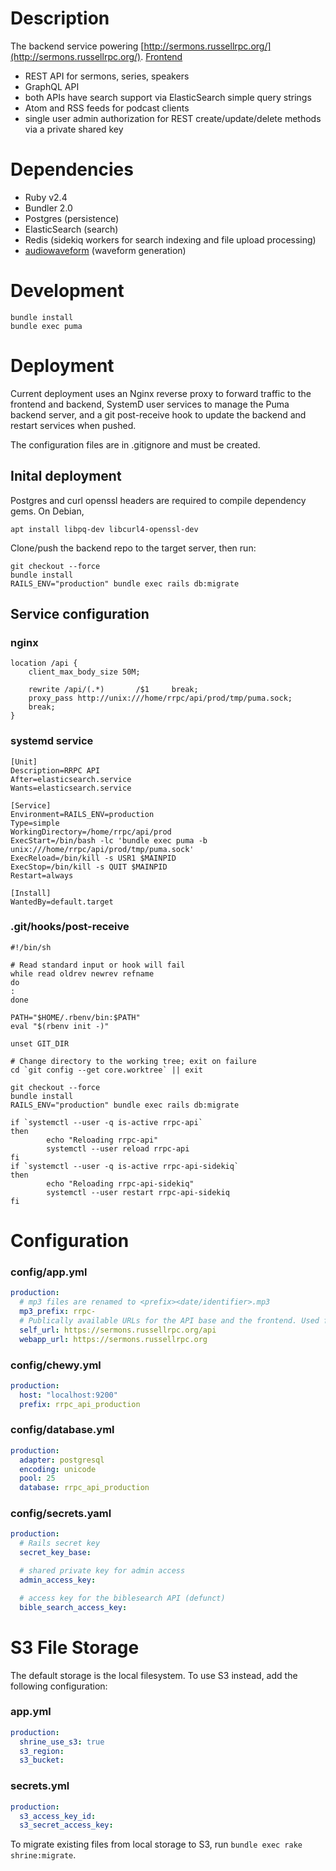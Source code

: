 # Description

The backend service powering [http://sermons.russellrpc.org/](http://sermons.russellrpc.org/). [Frontend](https://github.com/bherw/rrpc-sermons-frontend)

- REST API for sermons, series, speakers
- GraphQL API
- both APIs have search support via ElasticSearch simple query strings
- Atom and RSS feeds for podcast clients
- single user admin authorization for REST create/update/delete methods via a private shared key

# Dependencies

- Ruby v2.4
- Bundler 2.0
- Postgres (persistence)
- ElasticSearch (search)
- Redis (sidekiq workers for search indexing and file upload processing)
- [audiowaveform](https://github.com/bbc/audiowaveform) (waveform generation)

# Development

```shell
bundle install
bundle exec puma
```

# Deployment

Current deployment uses an Nginx reverse proxy to forward traffic to the frontend and backend, SystemD user services to manage the Puma backend server, and a git post-receive hook to update the backend and restart services when pushed.

The configuration files are in .gitignore and must be created.

## Inital deployment

Postgres and curl openssl headers are required to compile dependency gems. On Debian,

```shell
apt install libpq-dev libcurl4-openssl-dev
```

Clone/push the backend repo to the target server, then run:

```shell
git checkout --force
bundle install
RAILS_ENV="production" bundle exec rails db:migrate
```

## Service configuration

### nginx

```
location /api {
    client_max_body_size 50M;

    rewrite /api/(.*)       /$1     break;
    proxy_pass http://unix:///home/rrpc/api/prod/tmp/puma.sock;
    break;
}
```

### systemd service

```
[Unit]
Description=RRPC API
After=elasticsearch.service
Wants=elasticsearch.service

[Service]
Environment=RAILS_ENV=production
Type=simple
WorkingDirectory=/home/rrpc/api/prod
ExecStart=/bin/bash -lc 'bundle exec puma -b unix:///home/rrpc/api/prod/tmp/puma.sock'
ExecReload=/bin/kill -s USR1 $MAINPID
ExecStop=/bin/kill -s QUIT $MAINPID
Restart=always

[Install]
WantedBy=default.target
```

### .git/hooks/post-receive

```shell
#!/bin/sh

# Read standard input or hook will fail
while read oldrev newrev refname
do
:
done

PATH="$HOME/.rbenv/bin:$PATH"
eval "$(rbenv init -)"

unset GIT_DIR

# Change directory to the working tree; exit on failure
cd `git config --get core.worktree` || exit

git checkout --force
bundle install
RAILS_ENV="production" bundle exec rails db:migrate

if `systemctl --user -q is-active rrpc-api`
then
        echo "Reloading rrpc-api"
        systemctl --user reload rrpc-api
fi
if `systemctl --user -q is-active rrpc-api-sidekiq`
then
        echo "Reloading rrpc-api-sidekiq"
        systemctl --user restart rrpc-api-sidekiq
fi
```

# Configuration

### config/app.yml

```yaml
production:
  # mp3 files are renamed to <prefix><date/identifier>.mp3
  mp3_prefix: rrpc-
  # Publically available URLs for the API base and the frontend. Used for upload paths and in the Atom and RSS feeds.
  self_url: https://sermons.russellrpc.org/api
  webapp_url: https://sermons.russellrpc.org
```

### config/chewy.yml

```yaml
production:
  host: "localhost:9200"
  prefix: rrpc_api_production
```

### config/database.yml

```yaml
production:
  adapter: postgresql
  encoding: unicode
  pool: 25
  database: rrpc_api_production
```

### config/secrets.yaml

```yaml
production:
  # Rails secret key
  secret_key_base:

  # shared private key for admin access
  admin_access_key:

  # access key for the biblesearch API (defunct)
  bible_search_access_key:
```

# S3 File Storage

The default storage is the local filesystem. To use S3 instead, add the following configuration:

### app.yml

```yaml
production:
  shrine_use_s3: true
  s3_region:
  s3_bucket:
```

### secrets.yml

```yaml
production:
  s3_access_key_id:
  s3_secret_access_key:
```

To migrate existing files from local storage to S3, run `bundle exec rake shrine:migrate`.
